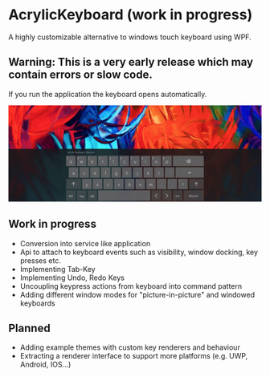 # AcrylicKeyboard (work in progress)
A highly customizable alternative to windows touch keyboard using WPF.

## Warning: This is a very early release which may contain errors or slow code.


If you run the application the keyboard opens automatically.

![Functional layout][base_layout_example]

[base_layout_example]: https://github.com/ChargeProduction/AcrylicKeyboard/blob/master/Images/base_layout_example.jpg "Example Screenshot"


## Work in progress
* Conversion into service like application
* Api to attach to keyboard events such as visibility, window docking, key presses etc.
* Implementing Tab-Key
* Implementing Undo, Redo Keys
* Uncoupling keypress actions from keyboard into command pattern
* Adding different window modes for "picture-in-picture" and windowed keyboards

## Planned
* Adding example themes with custom key renderers and behaviour
* Extracting a renderer interface to support more platforms (e.g. UWP, Android, IOS...)
